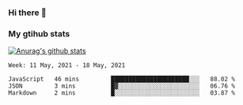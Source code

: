 ### Hi there 👋

### My gtihub stats

[![Anurag's github stats](https://github-readme-stats.vercel.app/api?username=gaozhidong)](https://github.com/gaozhidong/github-readme-stats)

<!--START_SECTION:waka-->
```text
Week: 11 May, 2021 - 18 May, 2021

JavaScript   46 mins         ██████████████████████░░░   88.02 % 
JSON         3 mins          █▓░░░░░░░░░░░░░░░░░░░░░░░   06.76 % 
Markdown     2 mins          █░░░░░░░░░░░░░░░░░░░░░░░░   03.87 % 
```
<!--END_SECTION:waka-->